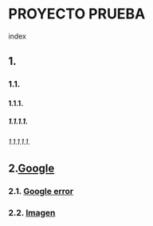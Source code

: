# PROYECTO PRUEBA
index


## 1.
### 1.1.
#### 1.1.1.
##### 1.1.1.1.
###### 1.1.1.1.1.

## 2.[Google](www.google.es)

### 2.1. [Google error](www.google.es/404)

### 2.2. [Imagen]()


